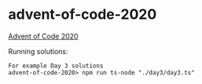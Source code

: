 # advent-of-code-2020
[Advent of Code 2020](https://adventofcode.com/2020/)


Running solutions:

```
For example Day 3 solutions
advent-of-code-2020> npm run ts-node "./day3/day3.ts"
```
